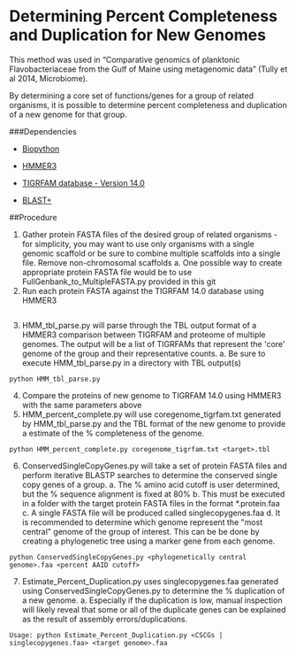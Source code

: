 Determining Percent Completeness and Duplication for New Genomes
================================================================
This method was used in “Comparative genomics of planktonic Flavobacteriaceae from the Gulf of Maine using metagenomic data” (Tully et al 2014, Microbiome).

By determining a core set of functions/genes for a group of related organisms, it is possible to determine percent completeness and duplication of a new genome for that group.

###Dependencies

* [Biopython](http://biopython.org/wiki/Download)

* [HMMER3](http://hmmer.janelia.org/)

* [TIGRFAM database - Version 14.0](ftp://ftp.jcvi.org/pub/data/TIGRFAMs/)

* [BLAST+](http://blast.ncbi.nlm.nih.gov/Blast.cgi?PAGE_TYPE=BlastDocs&DOC_TYPE=Download)

##Procedure
1. Gather protein FASTA files of the desired group of related organisms - for simplicity, you may want to use only organisms with a single genomic scaffold or be sure to combine multiple scaffolds into a single file. Remove non-chromosomal scaffolds
	a. One possible way to create appropriate protein FASTA file would be to use FullGenbank_to_MultipleFASTA.py provided in this git
2. Run each protein FASTA against the TIGRFAM 14.0 database using HMMER3
```hmmscan -o <name>.out --cpu <#> --noali -E 0.00001 --tblout <name>.tbl /location/of/TIGRFAMs_14.0_HMM.LIB <input PROTEIN FAA>
```
3. HMM_tbl_parse.py will parse through the TBL output format of a HMMER3 comparison between TIGRFAM and proteome of multiple genomes. The output will be a list of TIGRFAMs that represent the 'core' genome of the group and their representative counts.
	a. Be sure to execute HMM_tbl_parse.py in a directory with TBL output(s)
```
python HMM_tbl_parse.py
```
4. Compare the proteins of new genome to TIGRFAM 14.0 using HMMER3 with the same parameters above
5. HMM_percent_complete.py will use coregenome_tigrfam.txt generated by HMM_tbl_parse.py and the TBL format of the new genome to provide a estimate of the % completeness of the genome.
```
python HMM_percent_complete.py coregenome_tigrfam.txt <target>.tbl
```
6. ConservedSingleCopyGenes.py will take a set of protein FASTA files and perform iterative BLASTP searches to determine the conserved single copy genes of a group.
	a. The % amino acid cutoff is user determined, but the % sequence alignment is fixed at 80%
	b. This must be executed in a folder with the target protein FASTA files in the format *.protein.faa
	c. A single FASTA file will be produced called singlecopygenes.faa
	d. It is recommended to determine which genome represent the "most central" genome of the group of interest. This can be be done by creating a phylogenetic tree using a marker gene from each genome.
```
python ConservedSingleCopyGenes.py <phylogenetically central genome>.faa <percent AAID cutoff>
```
7. Estimate_Percent_Duplication.py uses singlecopygenes.faa generated using ConservedSingleCopyGenes.py to determine the % duplication of a new genome.
	a. Especially if the duplication is low, manual inspection will likely reveal that some or
all of the duplicate genes can be explained as the result of assembly errors/duplications.
```
Usage: python Estimate_Percent_Duplication.py <CSCGs | singlecopygenes.faa> <target genome>.faa
```

